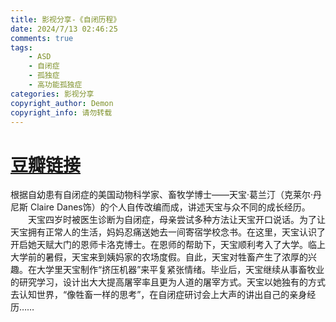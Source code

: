```yaml
---
title: 影视分享-《自闭历程》
date: 2024/7/13 02:46:25
comments: true
tags:
    - ASD
    - 自闭症
    - 孤独症
    - 高功能孤独症
categories: 影视分享
copyright_author: Demon 
copyright_info: 请勿转载
---
```

# [豆瓣链接](https://movie.douban.com/subject/3236904/)
根据自幼患有自闭症的美国动物科学家、畜牧学博士——天宝·葛兰汀（克莱尔·丹尼斯 Claire Danes饰）的个人自传改编而成，讲述天宝与众不同的成长经历。
　　天宝四岁时被医生诊断为自闭症，母亲尝试多种方法让天宝开口说话。为了让天宝拥有正常人的生活，妈妈忍痛送她去一间寄宿学校念书。在这里，天宝认识了开启她天赋大门的恩师卡洛克博士。在恩师的帮助下，天宝顺利考入了大学。临上大学前的暑假，天宝来到姨妈家的农场度假。自此，天宝对牲畜产生了浓厚的兴趣。在大学里天宝制作“挤压机器”来平复紧张情绪。毕业后，天宝继续从事畜牧业的研究学习，设计出大大提高屠宰率且更为人道的屠宰方式。天宝以她独有的方式去认知世界，“像牲畜一样的思考”，在自闭症研讨会上大声的讲出自己的亲身经历……